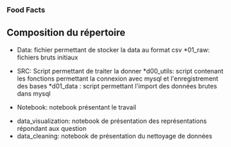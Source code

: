 ### Food Facts

## Composition du répertoire

- Data: fichier permettant de stocker la data au format csv
  *01_raw: fichiers bruts initiaux

- SRC: Script permettant de traiter la donner
  *d00_utils: script contenant les fonctions permettant la connexion avec mysql et l'enregistrement des bases
  *d01_data : script permettant l'import des données brutes dans mysql
  
- Notebook: notebook présentant le travail
* data_visualization: notebook de présentation des représentations répondant aux question
* data_cleaning: notebook de présentation du nettoyage de données